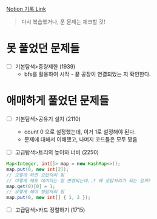 [Notion 기록 Link](https://jnam.notion.site/3a57997df12848f093fb434e7fef4c4c)

> 다시 복습했거나, 푼 문제는 체크할 것!

# 못 풀었던 문제들

- [ ] 기본탐색>중량제한 (1939)
  - bfs를 활용하여 시작 - 끝 공장이 연결되었는 지 확인한다.

# 애매하게 풀었던 문제들

- [ ] 기본탐색>공유기 설치 (2110)

  - count 0 으로 설정했는데, 이거 1로 설정해야 된다.
  - 문제에 대해서 이해했고, 나머지 코드들은 모두 짰음

- [ ] 고급탐색>트리의 높이와 너비 (2250)

```java
Map<Integer, int[]> map = new HashMap<>();
map.put(0, new int[2]);
// 요렇게 하면 오답처리 됨
// 이렇게 해도 데이터는 잘 변경되는데..? 왜 오답처리가 되는 걸까?
map.get(0)[0] = 1;
// 요렇게 해야 정답처리 됨
map.put(0, new int[] { 1, 2 });
```

- [ ] 고급탐색>카드 정렬하기 (1715)
